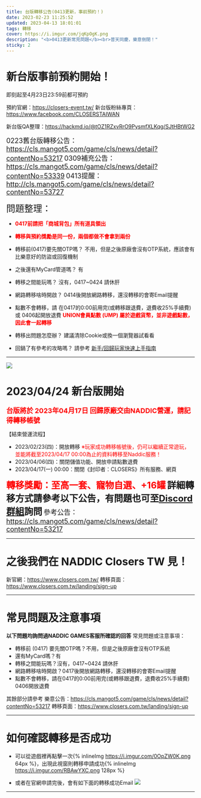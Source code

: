 ```yaml
---
title: 台版轉移公告(0413更新，事前預約！)
date: 2023-02-23 11:25:52
updated: 2023-04-13 18:01:01
tags: 轉移
cover: https://i.imgur.com/jqKpOgK.png
description: "<b>0413更新常見問題</b><br>普天同慶，樂意倒閉！"
sticky: 2
---
```


# 新台版事前預約開始！

即刻起至4月23日23:59前都可預約

預約官網：https://closers-event.tw/
新台版粉絲專頁：https://www.facebook.com/CLOSERSTAIWAN

新台版QA整理：https://hackmd.io/@tOZ1RZxvRrO9PysmfXLKqg/SJtHBtWG2

<font size=4>0223舊台版轉移公告：https://cls.mangot5.com/game/cls/news/detail?contentNo=53217</font>
<font size=4>0309補充公告：https://cls.mangot5.com/game/cls/news/detail?contentNo=53339</font>
<font size=4>0413提醒：http://cls.mangot5.com/game/cls/news/detail?contentNo=53727</font>

<font size=5>問題整理：</font>

- **<font color=red>0417前請把「商城背包」所有道具領出</font>**

- **<font color=red>轉移與預約獎勵是同一份，兩個都做不會拿到兩份</font>**

- 轉移前(0417)要先關OTP嗎？
不用，但是之後原廠會沒有OTP系統，應該會有比樂意好的防盜或回復機制

- 之後還有MyCard管道嗎？
有

- 轉移之間能玩嗎？
沒有，0417~0424 請休肝

- 網路轉移啥時開啟？
0414後開放網路轉移，還沒轉移的會寄Email提醒

- 點數不會轉移，請 在0417的0:00前用完(或轉移跟退費，退費收25%手續費) 或 0406起開放退費
**<font color=red>UNION會員點數 (UMP) 屬於遊戲貨幣，並非遊戲點數，因此會一起轉移</font>**

- 轉移出問題怎麼辦？
建議清除Cookie或換一個瀏覽器試看看

- 回鍋了有參考的攻略嗎？
請參考 [新手/回歸玩家快速上手指南](/new_ret_notice/)

---

![](https://i.imgur.com/YFpTZot.png)


# 2023/04/24 新台版開始

**<font color=#f00 size=4>台版將於 2023年04月17日 回歸原廠交由NADDIC營運，請記得轉移帳號</font>**

【結束營運流程】
- 2023/02/23(四)：開放轉移
<font color=#f00>※玩家成功轉移帳號後，仍可以繼續正常遊玩，並能將截至2023/04/17 00:00為止的資料轉移至Naddic服務！</font>
- 2023/04/06(四)：關閉儲值功能、開放申請點數退費
- 2023/04/17(一) 00:00：關閉《封印者：CLOSERS》所有服務、網頁

**<font color=#f00 size=5>轉移獎勵：至高一套、寵物自選、+16罐</font>**
**<font size=5>詳細轉移方式請參考以下公告，有問題也可至[Discord群組](https://discord.gg/ACBYdf5TNd)詢問</font>**
<font size=4>參考公告：https://cls.mangot5.com/game/cls/news/detail?contentNo=53217</font>

---
# 之後我們在 NADDIC Closers TW 見！

新官網：https://www.closers.com.tw/
轉移頁面：https://www.closers.com.tw/landing/sign-up

---

# 常見問題及注意事項

**以下問題均詢問過NADDIC GAMES客服所確認的回答**
常見問題或注意事項：

- 轉移前 (0417) 要先關OTP嗎？不用，但是之後原廠會沒有OTP系統
- 還有MyCard嗎？有
- 轉移之間能玩嗎？沒有，0417~0424 請休肝
- 網路轉移啥時開啟？0417後開放網路轉移，還沒轉移的會寄Email提醒
- 點數不會轉移，請在0417的0:00前用完(或轉移跟退費，退費收25%手續費)
0406開放退費

其餘部分請參考
樂意公告：https://cls.mangot5.com/game/cls/news/detail?contentNo=53217
轉移頁面：https://www.closers.com.tw/landing/sign-up

---

# 如何確認轉移是否成功

- 可以從遊戲裡再點擊一次{% inlineImg https://i.imgur.com/0OpZW0K.png 64px %}，出現此視窗則轉移申請成功{% inlineImg https://i.imgur.com/RBAwYXC.png 128px %}


- 或者在官網申請完後，會有如下面的轉移成功Email
![](https://i.imgur.com/TNWUJN4.png)

---
